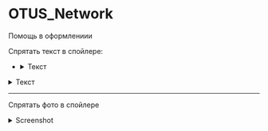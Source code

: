 # OTUS_Network


Помощь в оформлениии

Спрятать текст в спойлере:


- <details><summary>Текст</summary>
  <pre>
   ТЕКСТ ТЕКСТ ТЕКСТ ТЕКСТ
  </pre>
  </details>
   
   
<details><summary>Текст</summary>
<pre>
    ТЕКСТ ТЕКСТ ТЕКСТ ТЕКСТ
</pre>
</details>

---

Спрятать фото в спойлере

<details>
  <summary>Screenshot</summary>
  <img src="https://github.com/fedotov1evg/OTUS_Network/blob/main/Lab_02/%D0%A0%D0%B8%D1%81%D1%83%D0%BD%D0%BE%D0%BA_2_1_b-1.png">
</details>

